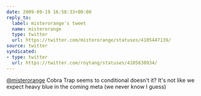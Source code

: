 ```yaml
---
date: 2009-09-19 16:58:33+00:00
reply_to:
  label: misterorange's tweet
  name: misterorange
  type: twitter
  url: https://twitter.com/misterorange/statuses/4105447139/
source: twitter
syndicated:
- type: twitter
  url: https://twitter.com/roytang/statuses/4105630934/
---
```


[@misterorange](https://twitter.com/misterorange/) Cobra Trap seems to conditional doesn't it? It's not like we expect heavy blue in the coming meta (we never know I guess)